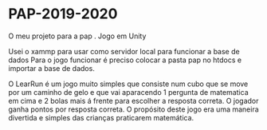 # PAP-2019-2020
O meu projeto para a pap . Jogo em Unity 


Usei o xammp para usar como servidor local para funcionar a base de dados
Para o jogo funcionar é preciso colocar a pasta pap no htdocs e importar a base de dados.

O LearRun é um jogo muito simples que consiste num cubo que se move por um caminho de gelo e que vai aparacendo 1 pergunta de matematica em cima e 2 bolas mais á frente para escolher a resposta correta. O jogador ganha pontos por resposta correta.
O propósito deste jogo era uma maneira divertida e simples das crianças praticarem matemática.
